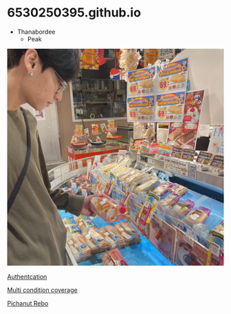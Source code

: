 # 6530250395.github.io

- Thanabordee
   - Peak

![Me](IMG_0364.jpeg)

[Authentcation](authentication)

[Multi condition coverage](multi-condition-coverage)

[Pichanut Rebo](https://Naieric.github.io/keyword)
